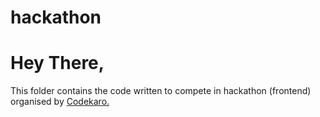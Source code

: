 # hackathon

<h1>Hey There,</h1>
<p>This folder contains the code written to compete in hackathon (frontend) organised by <a href="https://codekaro.in/" target="_blank"">Codekaro.</a></p>

